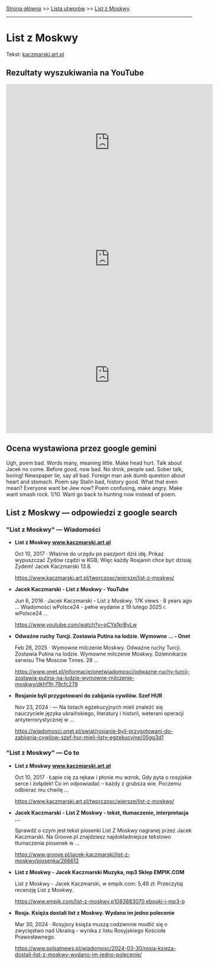 [Strona główna](../index.md) >> [Lista utworów](../list.md) >> [List z Moskwy](263.md)

---

# List z Moskwy

Tekst: [kaczmarski.art.pl](https://www.kaczmarski.art.pl/tworczosc/wiersze/list-z-moskwy/)

## Rezultaty wyszukiwania na YouTube

<iframe width="560" height="315" src="https://www.youtube.com/embed/qCYa1krByLw?si=IdontcarewhotheIRSsendsImnotpayingtaxes" title="YouTube video player" frameborder="0" allow="accelerometer; autoplay; clipboard-write; encrypted-media; gyroscope; picture-in-picture; web-share" referrerpolicy="strict-origin-when-cross-origin" allowfullscreen></iframe>

<iframe width="560" height="315" src="https://www.youtube.com/embed/1o75gMP0SHY?si=IdontcarewhotheIRSsendsImnotpayingtaxes" title="YouTube video player" frameborder="0" allow="accelerometer; autoplay; clipboard-write; encrypted-media; gyroscope; picture-in-picture; web-share" referrerpolicy="strict-origin-when-cross-origin" allowfullscreen></iframe>

<iframe width="560" height="315" src="https://www.youtube.com/embed/c6Doz4ZdDSo?si=IdontcarewhotheIRSsendsImnotpayingtaxes" title="YouTube video player" frameborder="0" allow="accelerometer; autoplay; clipboard-write; encrypted-media; gyroscope; picture-in-picture; web-share" referrerpolicy="strict-origin-when-cross-origin" allowfullscreen></iframe>

## Ocena wystawiona przez google gemini

Ugh, poem bad. Words many, meaning little. Make head hurt. Talk about Jacek no come. Before good, now bad. No drink, people sad. Sober talk, boring! Newspaper lie, say all bad. Foreign man ask dumb question about heart and stomach. Poem say Stalin bad, history good. What that even mean? Everyone want be Jew now? Poem confusing, make angry. Make want smash rock. 1/10. Want go back to hunting now instead of poem.


## List z Moskwy — odpowiedzi z google search

### "List z Moskwy" — Wiadomości

- **List z Moskwy www.kaczmarski.art.pl**

    Oct 10, 2017  ·  Właśnie do urzędu po paszport dziś idę. Prikaz wypuszczać Żydów rządzi w KGB, Więc każdy Rosjanin chce być dzisiaj Żydem! Jacek Kaczmarski 13.8. 

   <https://www.kaczmarski.art.pl/tworczosc/wiersze/list-z-moskwy/>
- **Jacek Kaczmarski - List z Moskwy - YouTube**

    Jun 6, 2016  ·  Jacek Kaczmarski - List z Moskwy. 17K views · 8 years ago ... Wiadomości wPolsce24 - pełne wydanie z 19 lutego 2025 r. wPolsce24 ... 

   <https://www.youtube.com/watch?v=qCYa1krByLw>
- **Odważne ruchy Turcji. Zostawia Putina na lodzie. Wymowne ... - Onet**

    Feb 28, 2025  ·  Wymowne milczenie Moskwy. Odważne ruchy Turcji. Zostawia Putina na lodzie. Wymowne milczenie Moskwy. Dziennikarze serwisu The Moscow Times. 28 ... 

   <https://www.onet.pl/informacje/onetwiadomosci/odwazne-ruchy-turcji-zostawia-putina-na-lodzie-wymowne-milczenie-moskwy/dkhf1fr,79cfc278>
- **Rosjanie byli przygotowani do zabijania cywilów. Szef HUR**

    Nov 23, 2024  ·  — Na listach egzekucyjnych mieli znaleźć się nauczyciele języka ukraińskiego, literatury i historii, weterani operacji antyterrorystycznej w ... 

   <https://wiadomosci.onet.pl/swiat/rosjanie-byli-przygotowani-do-zabijania-cywilow-szef-hur-mieli-listy-egzekucyjne/05gg3d1>

### "List z Moskwy" — Co to

- **List z Moskwy www.kaczmarski.art.pl**

    Oct 10, 2017  ·  Łapie cię za rękaw i płonie mu wzrok, Gdy pyta o rosyjskie serce i żołądek! Co im odpowiadać – każdy z grubsza wie. Poczemu odbierać mu chwilę ... 

   <https://www.kaczmarski.art.pl/tworczosc/wiersze/list-z-moskwy/>
- **Jacek Kaczmarski - List Z Moskwy - tekst, tłumaczenie, interpretacja ...**

    Sprawdź o czym jest tekst piosenki List Z Moskwy nagranej przez Jacek Kaczmarski. Na Groove.pl znajdziesz najdokładniejsze tekstowo tłumaczenia piosenek w ... 

   <https://www.groove.pl/jacek-kaczmarski/list-z-moskwy/piosenka/266612>
- **List z Moskwy - Jacek Kaczmarski  Muzyka, mp3 Sklep EMPIK.COM**

    List z Moskwy - Jacek Kaczmarski, w empik.com: 5,49 zł. Przeczytaj recenzję List z Moskwy. 

   <https://www.empik.com/list-z-moskwy,p1083883070,ebooki-i-mp3-p>
- **Rosja. Księża dostali list z Moskwy. Wydano im jedno polecenie**

    Mar 30, 2024  ·  Rosyjscy księża muszą codziennie modlić się o zwycięstwo nad Ukrainą - wynika z listu Rosyjskiego Kościoła Prawosławnego. 

   <https://www.polsatnews.pl/wiadomosc/2024-03-30/rosja-ksieza-dostali-list-z-moskwy-wydano-im-jedno-polecenie/>

